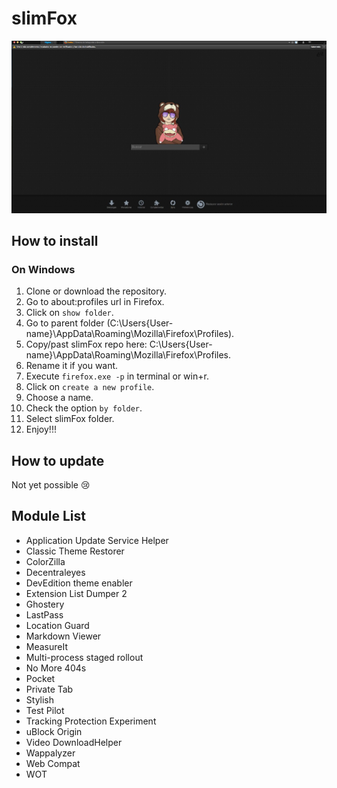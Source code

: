 # slimFox

![preview slimFox](/screenShoot.jpg)

## How to install

### On Windows

1. Clone or download the repository.
2. Go to  about:profiles url in Firefox.
3. Click on `show folder`.
4. Go to parent folder (C:\Users\{User-name}\AppData\Roaming\Mozilla\Firefox\Profiles\).
5. Copy/past slimFox repo here: C:\Users\{User-name}\AppData\Roaming\Mozilla\Firefox\Profiles\.
6. Rename it if you want.
7. Execute `firefox.exe -p` in terminal or win+r.
8. Click on `create a new profile`.
10. Choose a name.
11. Check the option `by folder`.
12. Select slimFox folder.
13. Enjoy!!!

## How to update

Not yet possible :cry:

## Module List

* Application Update Service Helper
* Classic Theme Restorer
* ColorZilla
* Decentraleyes
* DevEdition theme enabler
* Extension List Dumper 2
* Ghostery
* LastPass
* Location Guard
* Markdown Viewer
* MeasureIt
* Multi-process staged rollout
* No More 404s
* Pocket
* Private Tab
* Stylish
* Test Pilot
* Tracking Protection Experiment
* uBlock Origin
* Video DownloadHelper
* Wappalyzer
* Web Compat
* WOT
